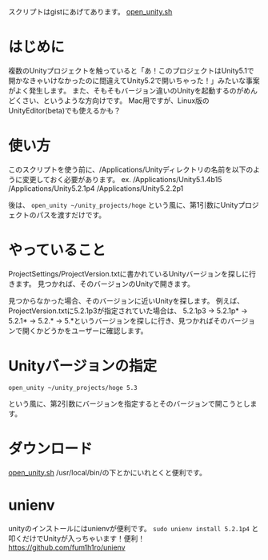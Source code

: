 スクリプトはgistにあげてあります。
[open_unity.sh](https://gist.github.com/kyubuns/d305a7fc78cade66fd87)

# はじめに

複数のUnityプロジェクトを触っていると「あ！このプロジェクトはUnity5.1で開かなきゃいけなかったのに間違えてUnity5.2で開いちゃった！」みたいな事案がよく発生します。
また、そもそもバージョン違いのUnityを起動するのがめんどくさい、というような方向けです。
Mac用ですが、Linux版のUnityEditor(beta)でも使えるかも？

# 使い方

このスクリプトを使う前に、/Applications/Unityディレクトリの名前を以下のように変更しておく必要があります。
ex.
/Applications/Unity5.1.4b15
/Applications/Unity5.2.1p4
/Applications/Unity5.2.2p1

後は、
```open_unity ~/unity_projects/hoge```
という風に、第1引数にUnityプロジェクトのパスを渡すだけです。

# やっていること

ProjectSettings/ProjectVersion.txtに書かれているUnityバージョンを探しに行きます。
見つかれば、そのバージョンのUnityで開きます。

見つからなかった場合、そのバージョンに近いUnityを探します。
例えば、ProjectVersion.txtに5.2.1p3が指定されていた場合は、
5.2.1p3 -> 5.2.1p* -> 5.2.1* -> 5.2.* -> 5.*というバージョンを探しに行き、見つかればそのバージョンで開くかどうかをユーザーに確認します。

# Unityバージョンの指定

```
open_unity ~/unity_projects/hoge 5.3
```
という風に、第2引数にバージョンを指定するとそのバージョンで開こうとします。

# ダウンロード

[open_unity.sh](https://gist.github.com/kyubuns/d305a7fc78cade66fd87)
/usr/local/bin/の下とかにいれとくと便利です。

# unienv

unityのインストールにはunienvが便利です。
```sudo unienv install 5.2.1p4```
と叩くだけでUnityが入っちゃいます！便利！
https://github.com/fum1h1ro/unienv
